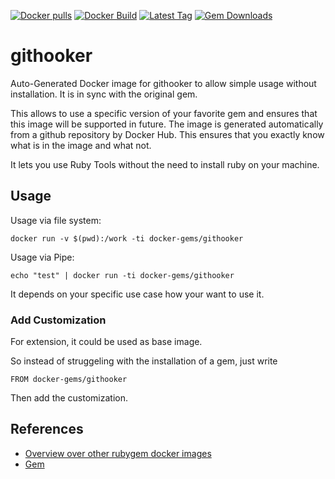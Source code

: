 [![Docker pulls](https://img.shields.io/docker/pulls/rubygem/githooker.svg)](https://hub.docker.com/r/rubygem/githooker/)
[![Docker Build](https://img.shields.io/docker/automated/rubygem/githooker.svg)](https://hub.docker.com/r/rubygem/githooker/)
[![Latest Tag](https://img.shields.io/github/tag/docker-rubygem/githooker.svg)](https://hub.docker.com/r/rubygem/githooker/)
[![Gem Downloads](https://img.shields.io/gem/dt/githooker.svg)](https://rubygems.org/gems/githooker/)
# githooker

Auto-Generated Docker image for githooker to allow simple usage without installation.
It is in sync with the original gem.

This allows to use a specific version of your favorite gem and ensures that this image will be supported in future.
The image is generated automatically from a github repository by Docker Hub.
This ensures that you exactly know what is in the image and what not.

It lets you use Ruby Tools without the need to install ruby on your machine.

## Usage

Usage via file system:

`docker run -v $(pwd):/work -ti docker-gems/githooker`

Usage via Pipe:

`echo "test" | docker run -ti docker-gems/githooker`

It depends on your specific use case how your want to use it.

### Add Customization

For extension, it could be used as base image.

So instead of struggeling with the installation of a gem, just write

`FROM docker-gems/githooker`

Then add the customization.

## References

 - [Overview over other rubygem docker images](https://github.com/thinkbot/docker-rubygem)
 - [Gem](https://rubygems.org/gems/githooker/)
